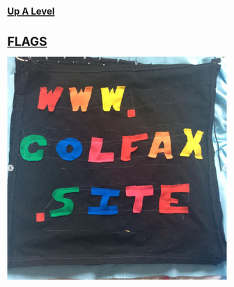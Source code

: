 ## [Up A Level](../)

# [FLAGS](https://github.com/LafeLabs/network/tree/main/flags)

![](images/colfax-flag.png)